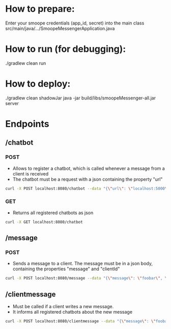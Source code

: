 # How to prepare:

Enter your smoope credentials (app_id, secret) into the main class src/main/java/.../SmoopeMessengerApplication.java

# How to run (for debugging):

./gradlew clean run

# How to deploy:

./gradlew clean shadowJar
java -jar build/libs/smoopeMessenger-all.jar server

# Endpoints

## /chatbot
### POST
* Allows to register a chatbot, which is called whenever a message from a client is received
* The chatbot must be a request with a json containing the property "url"

```bash
curl -X POST localhost:8080/chatbot --data "{\"url\": \"localhost:5000\"}" -H "Content-Type: application/json"
```

### GET
* Returns all registered chatbots as json

```bash
curl -X GET localhost:8080/chatbot
```

## /message

### POST
* Sends a message to a client. The message must be in a json body, containing the properties "message" and "clientId"

```bash
curl -X POST localhost:8080/message --data "{\"message\": \"foobar\", \"clientId\": \"123\"}" -H "Content-Type: application/json"
```

## /clientmessage
* Must be called if a client writes a new message.
* It informs all registered chatbots about the new message

```bash
curl -X POST localhost:8080/clientmessage --data "{\"message\": \"foobar\", \"clientId\": \"123\"}" -H "Content-Type: application/json"
```
